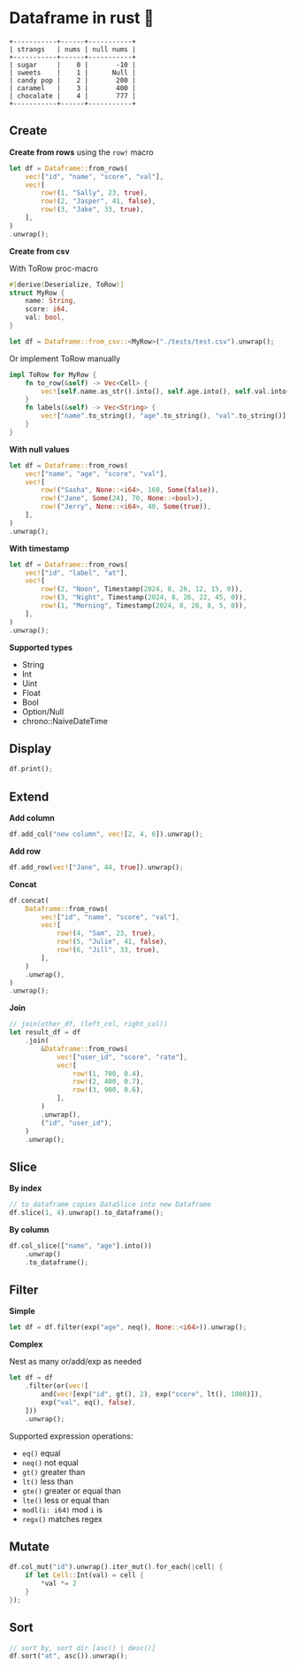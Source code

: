# Dataframe in rust 🦀
```
+-----------+------+-----------+
| strangs   | nums | null nums |
+-----------+------+-----------+
| sugar     |    0 |       -10 |
| sweets    |    1 |      Null |
| candy pop |    2 |       200 |
| caramel   |    3 |       400 |
| chocolate |    4 |       777 |
+-----------+------+-----------+
```

## Create
**Create from rows**
using the `row!` macro
```rust
let df = Dataframe::from_rows(
    vec!["id", "name", "score", "val"],
    vec![
        row!(1, "Sally", 23, true),
        row!(2, "Jasper", 41, false),
        row!(3, "Jake", 33, true),
    ],
)
.unwrap();
```
**Create from csv**

With ToRow proc-macro
```rust
#[derive(Deserialize, ToRow)]
struct MyRow {
    name: String,
    score: i64,
    val: bool,
}

let df = Dataframe::from_csv::<MyRow>("./tests/test.csv").unwrap();
```
Or implement ToRow manually
```rust
impl ToRow for MyRow {
    fn to_row(&self) -> Vec<Cell> {
        vec![self.name.as_str().into(), self.age.into(), self.val.into()]
    }
    fn labels(&self) -> Vec<String> {
        vec!["name".to_string(), "age".to_string(), "val".to_string()]
    }
}
```
**With null values**
```rust
let df = Dataframe::from_rows(
    vec!["name", "age", "score", "val"],
    vec![
        row!("Sasha", None::<i64>, 160, Some(false)),
        row!("Jane", Some(24), 70, None::<bool>),
        row!("Jerry", None::<i64>, 40, Some(true)),
    ],
)
.unwrap();
```
**With timestamp**
```rust
let df = Dataframe::from_rows(
    vec!["id", "label", "at"],
    vec![
        row!(2, "Noon", Timestamp(2024, 8, 26, 12, 15, 0)),
        row!(3, "Night", Timestamp(2024, 8, 26, 22, 45, 0)),
        row!(1, "Morning", Timestamp(2024, 8, 26, 8, 5, 0)),
    ],
)
.unwrap();
```
**Supported types**
- String
- Int
- Uint
- Float
- Bool
- Option/Null
- chrono::NaiveDateTime

## Display
```rust
df.print();
```
## Extend
**Add column**
```rust
df.add_col("new column", vec![2, 4, 6]).unwrap();
```
**Add row**
```rust
df.add_row(vec!["Jane", 44, true]).unwrap();
```
**Concat**
```rust
df.concat(
    Dataframe::from_rows(
        vec!["id", "name", "score", "val"],
        vec![
            row!(4, "Sam", 23, true),
            row!(5, "Julie", 41, false),
            row!(6, "Jill", 33, true),
        ],
    )
    .unwrap(),
)
.unwrap();
```
**Join**
```rust
// join(other_df, (left_col, right_col))
let result_df = df
    .join(
        &Dataframe::from_rows(
            vec!["user_id", "score", "rate"],
            vec![
                row!(1, 700, 0.4),
                row!(2, 400, 0.7),
                row!(3, 900, 0.6),
            ],
        )
        .unwrap(),
        ("id", "user_id"),
    )
    .unwrap();
```
## Slice
**By index**
```rust
// to_dataframe copies DataSlice into new Dataframe
df.slice(1, 4).unwrap().to_dataframe();
```
**By column**
```rust
df.col_slice(["name", "age"].into())
    .unwrap()
    .to_dataframe();
```
## Filter
**Simple**
```rust
let df = df.filter(exp("age", neq(), None::<i64>)).unwrap();
```
**Complex**

Nest as many or/add/exp as needed
```rust
let df = df
    .filter(or(vec![
        and(vec![exp("id", gt(), 2), exp("score", lt(), 1000)]),
        exp("val", eq(), false),
    ]))
    .unwrap();
```
Supported expression operations:
- `eq()` equal
- `neq()` not equal
- `gt()` greater than
- `lt()` less than
- `gte()` greater or equal than
- `lte()` less or equal than
- `modl(i: i64)` mod `i` is
- `regx()` matches regex

## Mutate
```rust
df.col_mut("id").unwrap().iter_mut().for_each(|cell| {
    if let Cell::Int(val) = cell {
        *val *= 2
    }
});
```
## Sort
```rust
// sort by, sort dir [asc() | desc()]
df.sort("at", asc()).unwrap();
```
